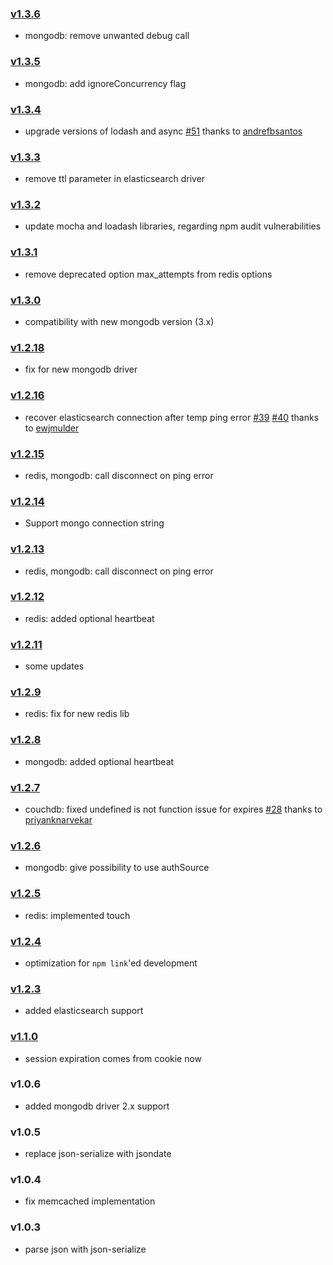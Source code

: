 ### [v1.3.6](https://github.com/adrai/sessionstore/compare/v1.3.5...v1.3.6)
- mongodb: remove unwanted debug call

### [v1.3.5](https://github.com/adrai/sessionstore/compare/v1.3.4...v1.3.5)
- mongodb: add ignoreConcurrency flag

### [v1.3.4](https://github.com/adrai/sessionstore/compare/v1.3.3...v1.3.4)
- upgrade versions of lodash and async [#51](https://github.com/adrai/sessionstore/pull/51) thanks to [andrefbsantos](https://github.com/andrefbsantos)

### [v1.3.3](https://github.com/adrai/sessionstore/compare/v1.3.2...v1.3.3)
- remove ttl parameter in elasticsearch driver

### [v1.3.2](https://github.com/adrai/sessionstore/compare/v1.3.1...v1.3.2)
- update mocha and loadash libraries, regarding npm audit vulnerabilities

### [v1.3.1](https://github.com/adrai/sessionstore/compare/v1.3.0...v1.3.1)
- remove deprecated option max_attempts from redis options

### [v1.3.0](https://github.com/adrai/sessionstore/compare/v1.2.18...v1.3.0)
- compatibility with new mongodb version (3.x)

### [v1.2.18](https://github.com/adrai/sessionstore/compare/v1.2.16...v1.2.18)
- fix for new mongodb driver

### [v1.2.16](https://github.com/adrai/sessionstore/compare/v1.2.15...v1.2.16)
- recover elasticsearch connection after temp ping error [#39](https://github.com/adrai/sessionstore/issues/39) [#40](https://github.com/adrai/sessionstore/pull/40) thanks to [ewjmulder](https://github.com/ewjmulder)

### [v1.2.15](https://github.com/adrai/sessionstore/compare/v1.2.14...v1.2.15)
- redis, mongodb: call disconnect on ping error

### [v1.2.14](https://github.com/adrai/sessionstore/compare/v1.2.13...v1.2.14)
- Support mongo connection string

### [v1.2.13](https://github.com/adrai/sessionstore/compare/v1.2.12...v1.2.13)
- redis, mongodb: call disconnect on ping error

### [v1.2.12](https://github.com/adrai/sessionstore/compare/v1.2.11...v1.2.12)
- redis: added optional heartbeat

### [v1.2.11](https://github.com/adrai/sessionstore/compare/v1.2.9...v1.2.11)
- some updates

### [v1.2.9](https://github.com/adrai/sessionstore/compare/v1.2.8...v1.2.9)
- redis: fix for new redis lib

### [v1.2.8](https://github.com/adrai/sessionstore/compare/v1.2.7...v1.2.8)
- mongodb: added optional heartbeat

### [v1.2.7](https://github.com/adrai/sessionstore/compare/v1.2.6...v1.2.7)
- couchdb: fixed undefined is not function issue for expires [#28](https://github.com/adrai/sessionstore/issues/28) thanks to [priyanknarvekar](https://github.com/priyanknarvekar)

### [v1.2.6](https://github.com/adrai/sessionstore/compare/v1.2.5...v1.2.6)
- mongodb: give possibility to use authSource

### [v1.2.5](https://github.com/adrai/sessionstore/compare/v1.2.4...v1.2.5)
- redis: implemented touch

### [v1.2.4](https://github.com/adrai/sessionstore/compare/v1.2.3...v1.2.4)
- optimization for `npm link`'ed development

### [v1.2.3](https://github.com/adrai/sessionstore/compare/v1.1.0...v1.2.3)
- added elasticsearch support

### [v1.1.0](https://github.com/adrai/sessionstore/compare/v1.0.6...v1.1.0)
- session expiration comes from cookie now

### v1.0.6
- added mongodb driver 2.x support

### v1.0.5
- replace json-serialize with jsondate

### v1.0.4
- fix memcached implementation

### v1.0.3
- parse json with json-serialize

